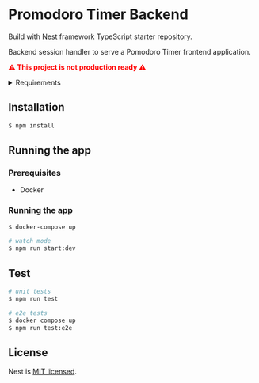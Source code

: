 # Promodoro Timer Backend

Build with [Nest](https://github.com/nestjs/nest) framework TypeScript starter repository.

Backend session handler to serve a Pomodoro Timer frontend application.

<span style="color:red" >**⚠️ This project is not production ready ⚠️**</span>

  <details>
    <summary style="cursor: pointer">Requirements</summary>

- Migration files support to control database schema versioning
- Authentication and authorization support
- Application logging support

  </details>

## Installation

```bash
$ npm install
```

## Running the app

### Prerequisites

- Docker

### Running the app

```bash
$ docker-compose up

# watch mode
$ npm run start:dev

```

## Test

```bash
# unit tests
$ npm run test

# e2e tests
$ docker compose up
$ npm run test:e2e
```

## License

Nest is [MIT licensed](LICENSE).
